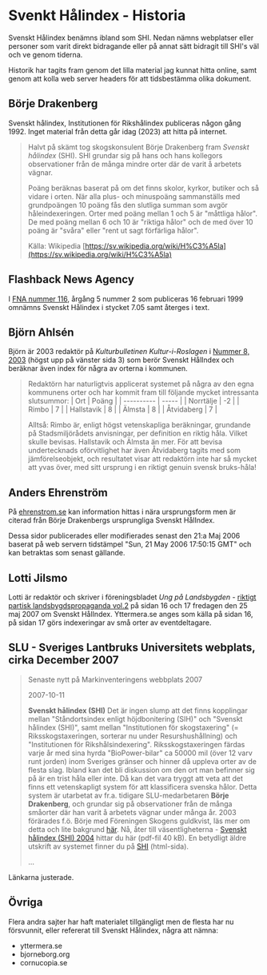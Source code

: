 # Svenkt Hålindex - Historia

Svenskt Hålindex benämns ibland som SHI. Nedan nämns webplatser eller personer som varit direkt bidragande eller på annat sätt bidragit till SHI's väl och ve genom tiderna.

Historik har tagits fram genom det lilla material jag kunnat hitta online, samt genom att kolla web server headers för att tidsbestämma olika dokument.



## Börje Drakenberg

Svenskt hålindex, Institutionen för Rikshålindex publiceras någon gång 1992. Inget material från detta går idag (2023) att hitta på internet.

> Halvt på skämt tog skogskonsulent Börje Drakenberg fram *Svenskt hålindex* (SHI). SHI grundar sig på hans och hans kollegors observationer från de många mindre orter där de varit å arbetets vägnar.
>
> Poäng beräknas baserat på om det finns skolor, kyrkor, butiker och så vidare i orten. När alla plus- och minuspoäng sammanställs med grundpoängen 10 poäng fås den slutliga summan som avgör håleindexeringen. Orter med poäng mellan 1 och 5 är "måttliga hålor". De med poäng mellan 6 och 10 är "riktiga hålor" och de med över 10 poäng är "svåra" eller "rent ut sagt förfärliga hålor".
>
> Källa: Wikipedia [https://sv.wikipedia.org/wiki/H%C3%A5la](https://sv.wikipedia.org/wiki/H%C3%A5la)





## Flashback News Agency

I [FNA nummer 116](https://www.flashback.se/fna/116), årgång 5 nummer 2 som publiceras 16 februari 1999 omnämns Svenskt Hålindex i stycket 7.05 samt återges i text.





## Björn Ahlsén

Björn är 2003 redaktör på *Kulturbulletinen Kultur-i-Roslagen* i [Nummer 8, 2003](./pdf/Nr8-2003.pdf) (högst upp på vänster sida 3) som berör Svenskt HålIndex och beräknar även index för några av orterna i kommunen.

> Redaktörn har naturligtvis applicerat systemet på några av den egna kommunens orter och har kommit fram till följande mycket intressanta slutsummor:
> | Ort        | Poäng |
> | ---------- | ----- |
> | Norrtälje  | -2    |
> | Rimbo      | 7     |
> | Hallstavik | 8     |
> | Älmsta     | 8     |
> | Åtvidaberg | 7     |
>
> Alltså: Rimbo är, enligt högst vetenskapliga beräkningar, grundande på Stadsmiljörådets anvisningar, per definition en riktig håla. Vilket skulle bevisas.
> Hallstavik och Älmsta än mer. För att bevisa undertecknads oförvitlighet har även Åtvidaberg tagits med som jämförelseobjekt, och resultatet visar att redaktörn inte har så mycket att yvas över, med sitt ursprung i en riktigt genuin svensk bruks-håla!





## Anders Ehrenström

På [ehrenstrom.se](https://ehrenstrom.se/) kan information hittas i nära ursprungsform men är citerad från Börje Drakenbergs ursprungliga Svenskt HålIndex.

Dessa sidor publicerades eller modifierades senast den 21:a Maj 2006 baserat på web servern tidstämpel "Sun, 21 May 2006 17:50:15 GMT" och kan betraktas som senast gällande.





## Lotti Jilsmo

Lotti är redaktör och skriver i föreningsbladet *Ung på Landsbygden* - [riktigt partisk landsbygdspropaganda vol.2](./pdf/u-land2forwebben.pdf) på sidan 16 och 17 fredagen den 25 maj 2007 om Svenskt HålIndex. Yttermera.se anges som källa på sidan 16, på sidan 17 görs indexeringar av små orter av eventdeltagare.








## SLU - Sveriges Lantbruks Universitets webplats, cirka December 2007

> Senaste nytt p&aring; Markinventeringens webbplats 2007
>
> 2007-10-11
>
> **Svenskt hålindex (SHI)**
> Det är ingen slump att det finns kopplingar mellan "Ståndortsindex enligt höjdbonitering (SIH)" och "Svenskt hålindex (SHI)", samt mellan "Institutionen för skogstaxering" (= Riksskogstaxeringen, sorterar nu under Resurshushållning) och "Institutionen för Rikshålsindexering".
> Riksskogstaxeringen färdas varje år med sina hyrda "BioPower-bilar" ca 50000 mil (över 12 varv runt jorden) inom Sveriges gränser och hinner då uppleva orter av de flesta slag. Ibland kan det bli diskussion om den ort man befinner sig på är en trist håla eller inte. Då kan det vara tryggt att veta att det finns ett vetenskapligt system för att klassificera svenska hålor. Detta system är utarbetat av fr.a. tidigare SLU-medarbetaren **Börje Drakenberg**, och grundar sig på observationer från de många småorter där han varit å arbetets vägnar under många år. 2003 förärades f.ö. Börje med Föreningen Skogens guldkvist, läs mer om detta och lite bakgrund [här](https://www.skogen.se/foreningen/vem-fortjanar-en-medalj/motiveringar/2003-ars-motiveringar).
> Nå, åter till väsentligheterna - [Svenskt hålindex (SHI) 2004](./pdf/SHI04.pdf) hittar du här (pdf-fil 40 kB). En betydligt äldre utskrift av systemet finner du på [SHI](http://www.ehrenstrom.se/Halindex1.html) (html-sida).
>
> ...

Länkarna justerade.



## Övriga

Flera andra sajter har haft materialet tillgängligt men de flesta har nu försvunnit, eller refererat till Svenskt Hålindex, några att nämna:

* yttermera.se
* bjorneborg.org
* cornucopia.se

